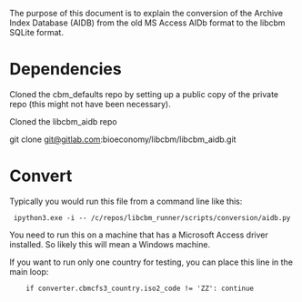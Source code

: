 
The purpose of this document is to explain the conversion of the Archive Index Database 
(AIDB) from the old MS Access AIDb format to the libcbm SQLite format.


# Dependencies

Cloned the cbm_defaults repo by setting up a public copy of the private repo (this might 
not have been necessary).

Cloned the libcbm_aidb repo 

   git clone git@gitlab.com:bioeconomy/libcbm/libcbm_aidb.git


# Convert



Typically you would run this file from a command line like this:

     ipython3.exe -i -- /c/repos/libcbm_runner/scripts/conversion/aidb.py

You need to run this on a machine that has a Microsoft Access driver installed.
So likely this will mean a Windows machine.

If you want to run only one country for testing, you can place
this line in the main loop:

        if converter.cbmcfs3_country.iso2_code != 'ZZ': continue



